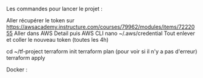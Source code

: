 Les commandes pour lancer le projet : 

Aller récupérer le token sur https://awsacademy.instructure.com/courses/79962/modules/items/7222055
Aller dans AWS Detail puis AWS CLI
nano ~/.aws/credential
Tout enlever et coller le nouveau token (toutes les 4h)

cd ~/tf-project
terraform init
terraform plan (pour voir si il n'y a pas d'erreur)
terraform apply

Docker : 
